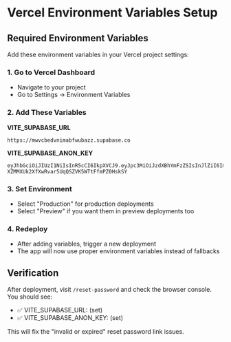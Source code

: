 # Vercel Environment Variables Setup

## Required Environment Variables

Add these environment variables in your Vercel project settings:

### 1. Go to Vercel Dashboard
- Navigate to your project
- Go to Settings → Environment Variables

### 2. Add These Variables

**VITE_SUPABASE_URL**
```
https://mwvcbedvnimabfwubazz.supabase.co
```

**VITE_SUPABASE_ANON_KEY**
```
eyJhbGciOiJIUzI1NiIsInR5cCI6IkpXVCJ9.eyJpc3MiOiJzdXBhYmFzZSIsInJlZiI6Im13dmNiZWR2bmltYWJmd3ViYXp6Iiwicm9sZSI6ImFub24iLCJpYXQiOjE3NDg1NjIyMzksImV4cCI6MjA2NDEzODIzOX0.koz-XZMMXUk2XfXwRvar5UqQSZVK5WTtFfmPZ0HskSY
```

### 3. Set Environment
- Select "Production" for production deployments
- Select "Preview" if you want them in preview deployments too

### 4. Redeploy
- After adding variables, trigger a new deployment
- The app will now use proper environment variables instead of fallbacks

## Verification
After deployment, visit `/reset-password` and check the browser console. You should see:
- ✅ VITE_SUPABASE_URL: (set)
- ✅ VITE_SUPABASE_ANON_KEY: (set)

This will fix the "invalid or expired" reset password link issues.